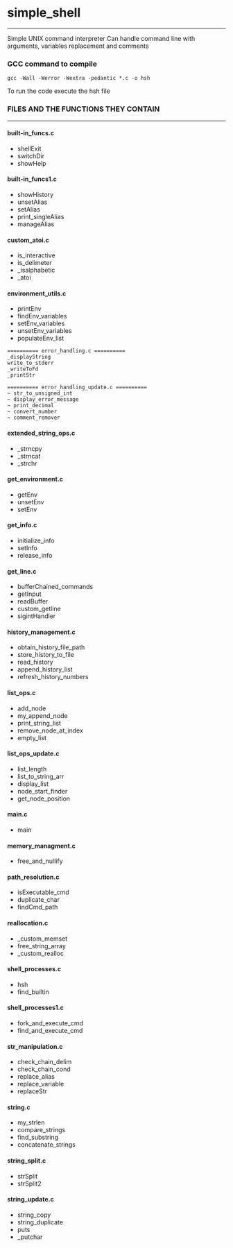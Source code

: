# simple_shell
---

Simple UNIX command interpreter
Can handle command line with arguments, variables replacement and comments

### GCC command to compile

`
gcc -Wall -Werror -Wextra -pedantic *.c -o hsh
`

To run the code execute the hsh file

### FILES AND THE FUNCTIONS THEY CONTAIN
***
#### **built-in_funcs.c**
 * shellExit
 * switchDir
 * showHelp
####  **built-in_funcs1.c**
* showHistory
* unsetAlias
* setAlias
* print_singleAlias
* manageAlias

#### **custom_atoi.c**
* is_interactive
* is_delimeter
* _isalphabetic
* _atoi

#### **environment_utils.c**
- printEnv
- findEnv_variables
- setEnv_variables
- unsetEnv_variables
- populateEnv_list
```
========== error_handling.c ==========
_displayString
write_to_stderr
_writeToFd
_printStr

========== error_handling_update.c ==========
~ str_to_unsigned_int
~ display_error_message
~ print_decimal
~ convert_number
~ comment_remover
```
#### extended_string_ops.c
- _strncpy
- _strncat
- _strchr

#### get_environment.c
- getEnv
- unsetEnv
- setEnv

#### get_info.c
- initialize_info
- setInfo
- release_info

#### get_line.c
- bufferChained_commands
- getInput
- readBuffer
- custom_getline
- sigintHandler

#### history_management.c
- obtain_history_file_path
- store_history_to_file
- read_history
- append_history_list
- refresh_history_numbers

#### list_ops.c
- add_node
- my_append_node
- print_string_list
- remove_node_at_index
- empty_list

#### list_ops_update.c
- list_length
- list_to_string_arr
- display_list
- node_start_finder
- get_node_position

#### main.c
- main

#### memory_managment.c
- free_and_nullify

#### path_resolution.c
- isExecutable_cmd
- duplicate_char
- findCmd_path

#### reallocation.c
- _custom_memset
- free_string_array
- _custom_realloc

#### shell_processes.c
- hsh
- find_builtin

#### shell_processes1.c
- fork_and_execute_cmd
- find_and_execute_cmd

#### str_manipulation.c
- check_chain_delim
- check_chain_cond
- replace_alias
- replace_variable
- replaceStr

#### string.c
- my_strlen
- compare_strings
- find_substring
- concatenate_strings

#### string_split.c
- strSplit
- strSplit2

#### string_update.c
- string_copy
- string_duplicate
- puts
- _putchar
